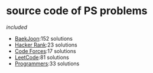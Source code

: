 # source code of PS problems  
_included_  
* [BaekJoon](https://www.acmicpc.net/):152 solutions  
* [Hacker Rank](https://www.hackerrank.com/):23 solutions  
* [Code Forces](https://codeforces.com/):17 solutions  
* [LeetCode](https://leetcode.com/):81 solutions  
* [Programmers](https://programmers.co.kr/):33 solutions  
